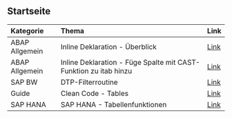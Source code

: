 ## Startseite


| Kategorie | Thema | Link |
| :----------- | :----------- | :----------- |
| ABAP Allgemein | Inline Deklaration - Überblick | [Link](docs/Inline_Deklaration.md) |
| ABAP Allgemein | Inline Deklaration - Füge Spalte mit CAST-Funktion zu itab hinzu | [Link](docs/CAST_Funktion_itab.md) |
| SAP BW | DTP-Filterroutine | [Link](docs/DTP-Filterroutine.md)
| Guide | Clean Code - Tables | [Link](https://github.com/SAP/styleguides/blob/master/clean-abap/CleanABAP.md#tables) |
| SAP HANA | SAP HANA - Tabellenfunktionen | [Link](SAP_HANA_Table_Function.md) |
